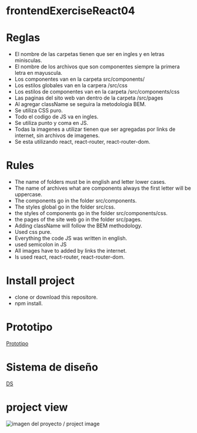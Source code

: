# frontendExerciseReact04

# Reglas

- El nombre de las carpetas tienen que ser en ingles y en letras minisculas.
- El nombre de los archivos que son componentes siempre la primera letra en mayuscula.
- Los componentes van en la carpeta src/components/
- Los estilos globales van en la carpera /src/css
- Los estilos de componentes van en la carpeta /src/components/css
- Las paginas del sito web van dentro de la carpeta /src/pages
- Al agregar className se seguira la metodologia BEM.
- Se utiliza CSS puro.
- Todo el codigo de JS va en ingles.
- Se utiliza punto y coma en JS.
- Todas la imagenes a utilizar tienen que ser agregadas por links de internet, sin archivos de imagenes.
- Se esta utilizando react, react-router, react-router-dom.

# Rules

- The name of folders must be in english and letter lower cases.
- The name of archives what are components always the first letter will be uppercase.
- The components go in the folder src/components.
- The styles global go in the folder src/css.
- the styles of components go in the folder src/components/css.
- the pages of the site web go in the folder src/pages.
- Adding className will follow the BEM methodology.
- Used css pure.
- Everything the code JS was written in english.
- used semicolon in JS
- All images have to added by links the internet.
- Is used react, react-router, react-router-dom.

# Install project

- clone or download this repositore.
- npm install.

# Prototipo

<a href="https://www.figma.com/file/pcyQn6IHHucbO5UgQ3ptVh/Untitled?node-id=0%3A1">Prototipo</a>

# Sistema de diseño

<a href="https://www.notion.so/DS-Curriculum-vitae-062ccd82f4d04fecbc1544c260e11bca">DS</a>

# project view

<img src="https://i.ibb.co/VgsSh3g/Captura.jpg" alt="imagen del proyecto / project image">